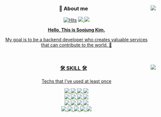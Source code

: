 <div align="center">

<img align="right" src="http://mazassumnida.wtf/api/v2/generate_badge?boj=kim01"/>
 
### 👋 About me
[![Hits](https://hits.seeyoufarm.com/api/count/incr/badge.svg?url=https%3A%2F%2Fgithub.com%2Fiamsoojung&count_bg=%2379C83D&title_bg=%23000000&icon=github.svg&icon_color=%23FFFFFF&title=hits&edge_flat=false)](https://hits.seeyoufarm.com) <a href="https://velog.io/@soojxng"><img src="https://img.shields.io/badge/-TechBlog-20C997?style=flat-square&logo=Velog&logoColor=white"> <a href="https://www.instagram.com/soojxng_"><img src="https://img.shields.io/badge/Instagram-E4405F?style=flat-square&logo=Instagram&logoColor=white"> 

   <b>Hello, This is Soojung Kim.</b><br/>
   
   My goal is to be a backend developer who creates valuable services 
   <br>that can contribute to the world. 🚀<br/>
   
  <br>

</div>

<div align="center">

  <img align="right" src="https://github-readme-stats.vercel.app/api/top-langs/?username=iamsoojung&layout=compact&hide=javascript,css,scss&theme=dracula&langs_count=8"/>
  
  ### 🛠 SKILL 🛠
  Techs that I've used at least once
  
  <img src="https://img.shields.io/badge/c-A8B9CC?style=flat-square&logo=c&logoColor=white"> 
  <img src="https://img.shields.io/badge/java-007396?style=flat-square&logo=OpenJDK&logoColor=white"> 
  <img src="https://img.shields.io/badge/python-3776AB?style=flat-square&logo=python&logoColor=white"> 
  <img src="https://img.shields.io/badge/javascript-F7DF1E?style=flat-square&logo=javascript&logoColor=black">
  <br>
 
  <img src="https://img.shields.io/badge/SpringBoot-6DB33F?style=flat-square&logo=Spring&logoColor=white">
  <img src="https://img.shields.io/badge/django-092E20?style=flat-square&logo=django&logoColor=white">
  <img src="https://img.shields.io/badge/node.js-339933?style=flat-square&logo=Node.js&logoColor=white">
  <img src="https://img.shields.io/badge/vue.js-4FC08D?style=flat-square&logo=vue.js&logoColor=white">
  <br>
  
  <img src="https://img.shields.io/badge/mysql-4479A1?style=flat-square&logo=mysql&logoColor=white"> 
  <img src="https://img.shields.io/badge/postgresql-4169E1?style=flat-square&logo=postgresql&logoColor=white"> 
  <img src="https://img.shields.io/badge/Docker-2496ED?style=flat-square&logo=Docker&logoColor=white"/>
  <img src="https://img.shields.io/badge/Amazon AWS-232F3E?style=flat-square&logo=amazonaws&logoColor=white"/>
  <br>
  
  <img src="https://img.shields.io/badge/github-181717?style=flat-square&logo=github&logoColor=white">
  <img src="https://img.shields.io/badge/git-F05032?style=flat-square&logo=git&logoColor=white">
  <img src="https://img.shields.io/badge/notion-000000?style=flat-square&logo=notion&logoColor=white">
  <img src="https://img.shields.io/badge/slack-4A154B?style=flat-square&logo=slack&logoColor=white">
  <img src="https://img.shields.io/badge/jira-0052CC?style=flat-square&logo=jira&logoColor=white">
  <br>

</div>
